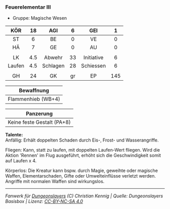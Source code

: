 ### Feuerelementar III

- Gruppe: Magische Wesen

|  KÖR   | 18  |   AGI    |  6  |    GEI     |  1  |
| :----: | :-: | :------: | :-: | :--------: | :-: |
|   ST   |  6  |    BE    |  0  |     VE     |  0  |
|   HÄ   |  7  |    GE    |  0  |     AU     |  0  |
|        |     |          |     |            |     |
|   LK   | 4.5 |  Abwehr  | 33  | Initiative |  6  |
| Laufen | 4.5 | Schlagen | 28  | Schiessen  |  6  |
|        |     |          |     |            |     |
|   GH   | 24  |    GK    | gr  |     EP     | 145 |

|     Bewaffnung     |
| :----------------: |
| Flammenhieb (WB+4) |

|         Panzerung          |
| :------------------------: |
| Keine feste Gestalt (PA+8) |

**Talente:**  
Anfällig: Erhält doppelten Schaden durch Eis-, Frost- und Wasserangriffe.

Fliegen: Kann, statt zu laufen, mit doppelten Laufen-Wert fliegen. Wird die Aktion 'Rennen' im Flug ausgeführt, erhöht sich die Geschwindigkeit somit auf Laufen x 4.

Körperlos: Die Kreatur kann bspw. durch Magie, geweihte oder magische Waffen, Elementarschaden, Gifte oder Umwelteinflüsse verletzt werden. Angriffe mit normalen Waffen sind wirkungslos.

---

_Fanwerk für [Dungeonslayers](https://www.dungeonslayers.net/) (C) Christian Kennig | Quelle: Dungeonslayers Basisbox | Lizenz: [CC-BY-NC-SA 4.0](https://creativecommons.org/licenses/by-nc-sa/4.0/deed.de)_
